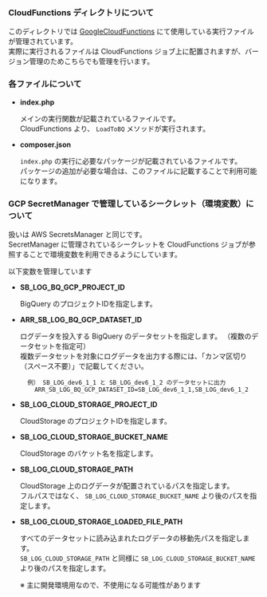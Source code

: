 ### CloudFunctions ディレクトリについて

このディレクトリでは [GoogleCloudFunctions](https://console.cloud.google.com/functions/list?env=gen2&authuser=1&hl=ja&project=sbtest-258905) にて使用している実行ファイルが管理されています。  
実際に実行されるファイルは CloudFunctions ジョブ上に配置されますが、バージョン管理のためこちらでも管理を行います。

### 各ファイルについて

* **index.php**

    メインの実行関数が記載されているファイルです。  
    CloudFunctions より、 `LoadToBQ` メソッドが実行されます。


* **composer.json**

    `index.php` の実行に必要なパッケージが記載されているファイルです。  
    パッケージの追加が必要な場合は、このファイルに記載することで利用可能になります。

### GCP SecretManager で管理しているシークレット（環境変数）について 

扱いは AWS SecretsManager と同じです。  
SecretManager に管理されているシークレットを CloudFunctions ジョブが参照することで環境変数を利用できるようにしています。

以下変数を管理しています

* **SB_LOG_BQ_GCP_PROJECT_ID**

    BigQuery のプロジェクトIDを指定します。


* **ARR_SB_LOG_BQ_GCP_DATASET_ID**

    ログデータを投入する BigQuery のデータセットを指定します。 （複数のデータセットを指定可）  
    複数データセットを対象にログデータを出力する際には、「カンマ区切り（スペース不要）」で記載してください。
    
        例） SB_LOG_dev6_1_1 と SB_LOG_dev6_1_2 のデータセットに出力
          ARR_SB_LOG_BQ_GCP_DATASET_ID=SB_LOG_dev6_1_1,SB_LOG_dev6_1_2


* **SB_LOG_CLOUD_STORAGE_PROJECT_ID**

    CloudStorage のプロジェクトIDを指定します。


* **SB_LOG_CLOUD_STORAGE_BUCKET_NAME**

    CloudStorage のバケット名を指定します。 


* **SB_LOG_CLOUD_STORAGE_PATH**

    CloudStorage 上のログデータが配置されているパスを指定します。  
    フルパスではなく、 `SB_LOG_CLOUD_STORAGE_BUCKET_NAME` より後のパスを指定します。

 
* **SB_LOG_CLOUD_STORAGE_LOADED_FILE_PATH**

    すべてのデータセットに読み込まれたログデータの移動先パスを指定します。  
    `SB_LOG_CLOUD_STORAGE_PATH` と同様に `SB_LOG_CLOUD_STORAGE_BUCKET_NAME` より後のパスを指定します。

    ※ 主に開発環境用なので、不使用になる可能性があります
